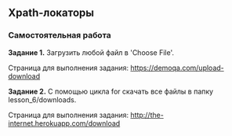 ## Xpath-локаторы

### Самостоятельная работа

**Задание 1.** Загрузить любой файл в 'Choose File'.

Страница для выполнения задания: https://demoqa.com/upload-download
 

**Задание 2.** С помощью цикла for скачать все файлы в папку lesson_6/downloads.

Страница для выполнения задания: http://the-internet.herokuapp.com/download
